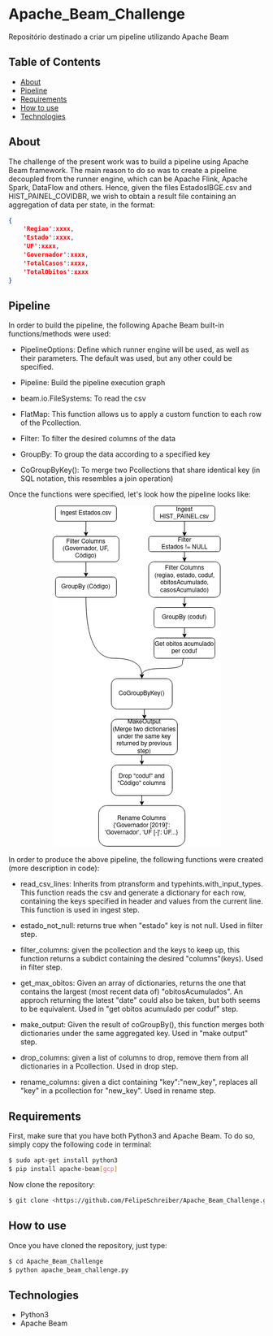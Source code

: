 # Apache_Beam_Challenge
Repositório destinado a criar um pipeline utilizando Apache Beam
## Table of Contents
<!--ts-->
- [About](#about)
- [Pipeline](#pipeline)
- [Requirements](#requirements)
- [How to use](#how-to-use)
- [Technologies](#technologies)
<!--te-->

## About
The challenge of the present work was to build a pipeline using Apache Beam framework. The main reason to do so was to create a pipeline decoupled from the runner engine, which can be Apache Flink, Apache Spark, DataFlow and others. Hence, given the files EstadosIBGE.csv and HIST_PAINEL_COVIDBR, we wish to obtain a result file containing an aggregation of data per state, in the format:

```json
{
    'Regiao':xxxx,
    'Estado':xxxx,
    'UF':xxxx,
    'Governador':xxxx,
    'TotalCasos':xxxx,
    'TotalObitos':xxxx
}    
```

## Pipeline

In order to build the pipeline, the following Apache Beam built-in functions/methods were used:
- PipelineOptions: Define which runner engine will be used, as well as their parameters. The default was used, but any other could be specified.

- Pipeline: Build the pipeline execution graph

- beam.io.FileSystems: To read the csv

- FlatMap: This function allows us to apply a custom function to each row of the Pcollection.

- Filter: To filter the desired columns of the data

- GroupBy: To group the data according to a specified key

- CoGroupByKey(): To merge two Pcollections that share identical key (in SQL notation, this resembles a join operation)

Once the functions were specified, let's look how the pipeline looks like:
<p align="center">
    <img src="https://github.com/FelipeSchreiber/Apache_Beam_Challenge/blob/main/HURB_BEAM.drawio.png?raw=true"/>
</p>

In order to produce the above pipeline, the following functions were created (more description in code):
- read\_csv\_lines: Inherits from ptransform and typehints.with_input_types. This function reads the csv and generate a dictionary for each row, containing the keys specified in header and values from the current line. This function is used in ingest step.

- estado_not_null: returns true when "estado" key is not null. Used in filter step.

- filter_columns: given the pcollection and the keys to keep up, this function returns a subdict containing the desired "columns"(keys). Used in filter step.

- get_max_obitos: Given an array of dictionaries, returns the one that contains the largest (most recent data of) "obitosAcumulados". An approch returning the latest "date" could also be taken, but both seems to be equivalent. Used in "get obitos acumulado per coduf" step.

- make_output: Given the result of coGroupBy(), this function merges both dictionaries under the same aggregated key. Used in "make output" step.

- drop_columns: given a list of columns to drop, remove them from all dictionaries in a Pcollection. Used in drop step.

- rename_columns: given a dict containing "key":"new_key", replaces all "key" in a pcollection for "new_key". Used in rename step.

## Requirements
First, make sure that you have both Python3 and Apache Beam. To do so, simply copy the following code in terminal:
```bash
$ sudo apt-get install python3
$ pip install apache-beam[gcp]
```
Now clone the repository:
```bash
$ git clone <https://github.com/FelipeSchreiber/Apache_Beam_Challenge.git>
```

## How to use
Once you have cloned the repository, just type:
```bash
$ cd Apache_Beam_Challenge
$ python apache_beam_challenge.py
```
## Technologies
- Python3
- Apache Beam

